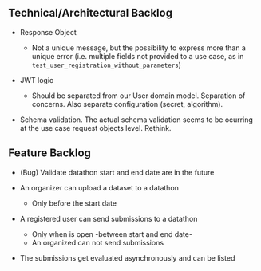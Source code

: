 
## Technical/Architectural Backlog

 * Response Object
   - Not a unique message, but the possibility to express more than a unique error (i.e. multiple fields not provided to a use case, as in `test_user_registration_without_parameters`)

 * JWT logic
   - Should be separated from our User domain model. Separation of concerns. Also separate configuration (secret, algorithm).

 * Schema validation. The actual schema validation seems to be ocurring at the use case request objects level. Rethink.

## Feature Backlog

 * (Bug) Validate datathon start and end date are in the future

 * An organizer can upload a dataset to a datathon
   - Only before the start date

 * A registered user can send submissions to a datathon
   - Only when is open -between start and end date-
   - An organized can not send submissions

 * The submissions get evaluated asynchronously and can be listed
